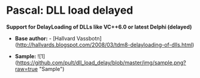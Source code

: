 # Pascal: DLL load delayed
**Support for DelayLoading of DLLs like VC++6.0 or latest Delphi (delayed)**


- **Base author:**
      - [Hallvard Vassbotn] (http://hallvards.blogspot.com/2008/03/tdm8-delayloading-of-dlls.html)


- **Sample:**
       ![1] (https://github.com/pult/dll_load_delay/blob/master/img/sample.png?raw=true "Sample")

